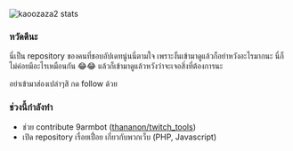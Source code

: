 ![kaoozaza2 stats](https://github-readme-stats.vercel.app/api?username=kaozaza2&show_icons=true)

### หวัดดีนะ
นี่เป็น repository ของคนที่ชอบอัปเดทนู่นนี่ตามใจ เพราะงั้นเข้ามาดูแล้วก็อย่าหวังอะไรมากนะ นี่ก็ไม่ค่อยมีอะไรเหมือนกัน 😂😂
แล้วก็เข้ามาดูแล้วหวังว่าจะเจอสิ่งที่ต้องการนะ

อย่าเข้ามาส่องเปล่าๆสิ กด follow ด้วย

### ช่วงนี้กำลังทำ
* ช่วย contribute 9armbot ([thananon/twitch_tools](https://github.com/thananon/twitch_tools))
* เปิด repository เรื่อยเปื่อย เกี่ยวกับพวกเว็บ (PHP, Javascript)

<!--
**kaozaza2/kaozaza2** is a ✨ _special_ ✨ repository because its `README.md` (this file) appears on your GitHub profile.

Here are some ideas to get you started:

- 🔭 I’m currently working on ...
- 🌱 I’m currently learning ...
- 👯 I’m looking to collaborate on ...
- 🤔 I’m looking for help with ...
- 💬 Ask me about ...
- 📫 How to reach me: ...
- 😄 Pronouns: ...
- ⚡ Fun fact: ...
-->
